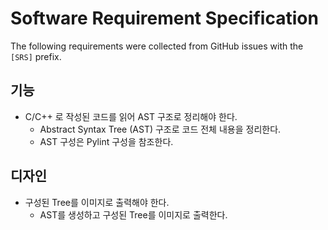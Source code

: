 # Software Requirement Specification

The following requirements were collected from GitHub issues with the `[SRS]` prefix.

## 기능
- C/C++ 로 작성된 코드를 읽어 AST 구조로 정리해야 한다.
  - Abstract Syntax Tree (AST) 구조로 코드 전체 내용을 정리한다.
  - AST 구성은 Pylint 구성을 참조한다.

## 디자인
- 구성된 Tree를 이미지로 출력해야 한다.
  - AST를 생성하고 구성된 Tree를 이미지로 출력한다.
